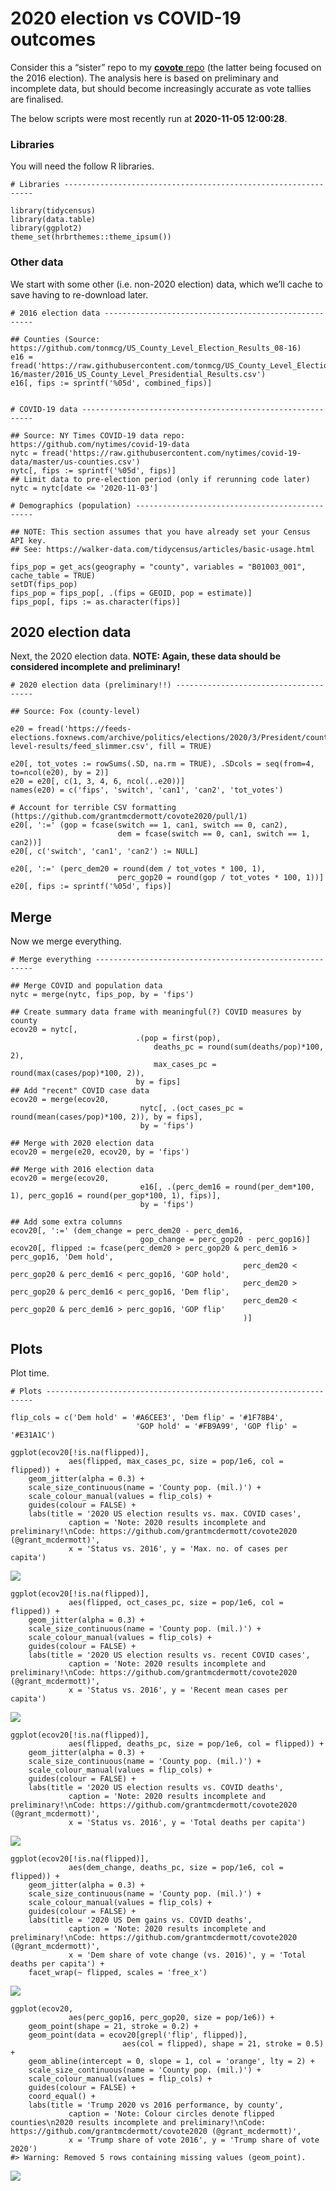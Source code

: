 
<!-- README.md is generated from README.Rmd. Please edit that file -->

# 2020 election vs COVID-19 outcomes

<!-- badges: start -->
<!-- badges: end -->

Consider this a “sister” repo to my [**covote**
repo](https://github.com/grantmcdermott/covote) (the latter being
focused on the 2016 election). The analysis here is based on preliminary
and incomplete data, but should become increasingly accurate as vote
tallies are finalised.

The below scripts were most recently run at **2020-11-05 12:00:28**.

### Libraries

You will need the follow R libraries.

    # Libraries ---------------------------------------------------------------

    library(tidycensus)
    library(data.table)
    library(ggplot2)
    theme_set(hrbrthemes::theme_ipsum())

### Other data

We start with some other (i.e. non-2020 election) data, which we’ll
cache to save having to re-download later.

    # 2016 election data ------------------------------------------------------

    ## Counties (Source: https://github.com/tonmcg/US_County_Level_Election_Results_08-16)
    e16 = fread('https://raw.githubusercontent.com/tonmcg/US_County_Level_Election_Results_08-16/master/2016_US_County_Level_Presidential_Results.csv')
    e16[, fips := sprintf('%05d', combined_fips)]


    # COVID-19 data -----------------------------------------------------------

    ## Source: NY Times COVID-19 data repo: https://github.com/nytimes/covid-19-data
    nytc = fread('https://raw.githubusercontent.com/nytimes/covid-19-data/master/us-counties.csv')
    nytc[, fips := sprintf('%05d', fips)]
    ## Limit data to pre-election period (only if rerunning code later)
    nytc = nytc[date <= '2020-11-03']

    # Demographics (population) -----------------------------------------------

    ## NOTE: This section assumes that you have already set your Census API key.
    ## See: https://walker-data.com/tidycensus/articles/basic-usage.html

    fips_pop = get_acs(geography = "county", variables = "B01003_001", cache_table = TRUE)
    setDT(fips_pop)
    fips_pop = fips_pop[, .(fips = GEOID, pop = estimate)]
    fips_pop[, fips := as.character(fips)]

## 2020 election data

Next, the 2020 election data. **NOTE: Again, these data should be
considered incomplete and preliminary!**

    # 2020 election data (preliminary!!) --------------------------------------

    ## Source: Fox (county-level)

    e20 = fread('https://feeds-elections.foxnews.com/archive/politics/elections/2020/3/President/county-level-results/feed_slimmer.csv', fill = TRUE)

    e20[, tot_votes := rowSums(.SD, na.rm = TRUE), .SDcols = seq(from=4, to=ncol(e20), by = 2)]
    e20 = e20[, c(1, 3, 4, 6, ncol(..e20))]
    names(e20) = c('fips', 'switch', 'can1', 'can2', 'tot_votes')

    # Account for terrible CSV formatting (https://github.com/grantmcdermott/covote2020/pull/1)
    e20[, ':=' (gop = fcase(switch == 1, can1, switch == 0, can2), 
                            dem = fcase(switch == 0, can1, switch == 1, can2))]
    e20[, c('switch', 'can1', 'can2') := NULL]

    e20[, ':=' (perc_dem20 = round(dem / tot_votes * 100, 1), 
                            perc_gop20 = round(gop / tot_votes * 100, 1))]
    e20[, fips := sprintf('%05d', fips)]

## Merge

Now we merge everything.

    # Merge everything --------------------------------------------------------

    ## Merge COVID and population data
    nytc = merge(nytc, fips_pop, by = 'fips')

    ## Create summary data frame with meaningful(?) COVID measures by county
    ecov20 = nytc[, 
                                .(pop = first(pop), 
                                    deaths_pc = round(sum(deaths/pop)*100, 2),
                                    max_cases_pc = round(max(cases/pop)*100, 2)), 
                                by = fips]
    ## Add "recent" COVID case data
    ecov20 = merge(ecov20,
                                 nytc[, .(oct_cases_pc = round(mean(cases/pop)*100, 2)), by = fips], 
                                 by = 'fips')

    ## Merge with 2020 election data
    ecov20 = merge(e20, ecov20, by = 'fips')

    ## Merge with 2016 election data
    ecov20 = merge(ecov20, 
                                 e16[, .(perc_dem16 = round(per_dem*100, 1), perc_gop16 = round(per_gop*100, 1), fips)], 
                                 by = 'fips')

    ## Add some extra columns
    ecov20[, ':=' (dem_change = perc_dem20 - perc_dem16, 
                                 gop_change = perc_gop20 - perc_gop16)]
    ecov20[, flipped := fcase(perc_dem20 > perc_gop20 & perc_dem16 > perc_gop16, 'Dem hold',
                                                        perc_dem20 < perc_gop20 & perc_dem16 < perc_gop16, 'GOP hold',
                                                        perc_dem20 > perc_gop20 & perc_dem16 < perc_gop16, 'Dem flip',
                                                        perc_dem20 < perc_gop20 & perc_dem16 > perc_gop16, 'GOP flip'
                                                        )]

## Plots

Plot time.

    # Plots -------------------------------------------------------------------

    flip_cols = c('Dem hold' = '#A6CEE3', 'Dem flip' = '#1F78B4', 
                                'GOP hold' = '#FB9A99', 'GOP flip' = '#E31A1C')

    ggplot(ecov20[!is.na(flipped)], 
                 aes(flipped, max_cases_pc, size = pop/1e6, col = flipped)) +
        geom_jitter(alpha = 0.3) +
        scale_size_continuous(name = 'County pop. (mil.)') +
        scale_colour_manual(values = flip_cols) +
        guides(colour = FALSE) +
        labs(title = '2020 US election results vs. max. COVID cases',
                 caption = 'Note: 2020 results incomplete and preliminary!\nCode: https://github.com/grantmcdermott/covote2020 (@grant_mcdermott)',
                 x = 'Status vs. 2016', y = 'Max. no. of cases per capita')

![](README_files/figure-gfm/ecov20_plots-1.png)<!-- -->


    ggplot(ecov20[!is.na(flipped)], 
                 aes(flipped, oct_cases_pc, size = pop/1e6, col = flipped)) +
        geom_jitter(alpha = 0.3) +
        scale_size_continuous(name = 'County pop. (mil.)') +
        scale_colour_manual(values = flip_cols) +
        guides(colour = FALSE) +
        labs(title = '2020 US election results vs. recent COVID cases',
                 caption = 'Note: 2020 results incomplete and preliminary!\nCode: https://github.com/grantmcdermott/covote2020 (@grant_mcdermott)',
                 x = 'Status vs. 2016', y = 'Recent mean cases per capita')

![](README_files/figure-gfm/ecov20_plots-2.png)<!-- -->


    ggplot(ecov20[!is.na(flipped)], 
                 aes(flipped, deaths_pc, size = pop/1e6, col = flipped)) +
        geom_jitter(alpha = 0.3) +
        scale_size_continuous(name = 'County pop. (mil.)') +
        scale_colour_manual(values = flip_cols) +
        guides(colour = FALSE) +
        labs(title = '2020 US election results vs. COVID deaths',
                 caption = 'Note: 2020 results incomplete and preliminary!\nCode: https://github.com/grantmcdermott/covote2020 (@grant_mcdermott)',
                 x = 'Status vs. 2016', y = 'Total deaths per capita')

![](README_files/figure-gfm/ecov20_plots-3.png)<!-- -->


    ggplot(ecov20[!is.na(flipped)], 
                 aes(dem_change, deaths_pc, size = pop/1e6, col = flipped)) +
        geom_jitter(alpha = 0.3) +
        scale_size_continuous(name = 'County pop. (mil.)') +
        scale_colour_manual(values = flip_cols) +
        guides(colour = FALSE) +
        labs(title = '2020 US Dem gains vs. COVID deaths',
                 caption = 'Note: 2020 results incomplete and preliminary!\nCode: https://github.com/grantmcdermott/covote2020 (@grant_mcdermott)',
                 x = 'Dem share of vote change (vs. 2016)', y = 'Total deaths per capita') +
        facet_wrap(~ flipped, scales = 'free_x')

![](README_files/figure-gfm/ecov20_plots-4.png)<!-- -->


    ggplot(ecov20, 
                 aes(perc_gop16, perc_gop20, size = pop/1e6)) +
        geom_point(shape = 21, stroke = 0.2) +
        geom_point(data = ecov20[grepl('flip', flipped)], 
                             aes(col = flipped), shape = 21, stroke = 0.5) +
        geom_abline(intercept = 0, slope = 1, col = 'orange', lty = 2) +
        scale_size_continuous(name = 'County pop. (mil.)') +
        scale_colour_manual(values = flip_cols) +
        guides(colour = FALSE) +
        coord_equal() +
        labs(title = 'Trump 2020 vs 2016 performance, by county',
                 caption = 'Note: Colour circles denote flipped counties\n2020 results incomplete and preliminary!\nCode: https://github.com/grantmcdermott/covote2020 (@grant_mcdermott)',
                 x = 'Trump share of vote 2016', y = 'Trump share of vote 2020') 
    #> Warning: Removed 5 rows containing missing values (geom_point).

![](README_files/figure-gfm/ecov20_plots-5.png)<!-- -->
